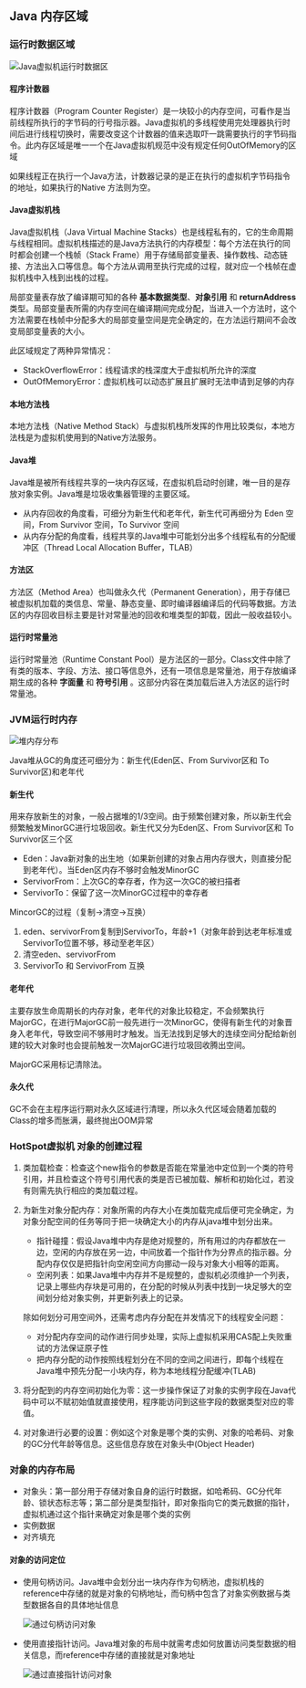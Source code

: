 ## Java 内存区域

### 运行时数据区域

![Java虚拟机运行时数据区](Java虚拟机运行时数据区.PNG)

#### 程序计数器

程序计数器（Program Counter Register）是一块较小的内存空间，可看作是当前线程所执行的字节码的行号指示器。Java虚拟机的多线程使用完处理器执行时间后进行线程切换时，需要改变这个计数器的值来选取吓一跳需要执行的字节码指令。此内存区域是唯一一个在Java虚拟机规范中没有规定任何OutOfMemory的区域

如果线程正在执行一个Java方法，计数器记录的是正在执行的虚拟机字节码指令的地址，如果执行的Native 方法则为空。

#### Java虚拟机栈

Java虚拟机栈（Java Virtual Machine Stacks）也是线程私有的，它的生命周期与线程相同。虚拟机栈描述的是Java方法执行的内存模型：每个方法在执行的同时都会创建一个栈帧（Stack Frame）用于存储局部变量表、操作数栈、动态链接、方法出入口等信息。每个方法从调用至执行完成的过程，就对应一个栈帧在虚拟机栈中入栈到出栈的过程。

局部变量表存放了编译期可知的各种 **基本数据类型**、**对象引用** 和 **returnAddress** 类型。局部变量表所需的内存空间在编译期间完成分配，当进入一个方法时，这个方法需要在栈帧中分配多大的局部变量空间是完全确定的，在方法运行期间不会改变局部变量表的大小。

此区域规定了两种异常情况：

+ StackOverflowError：线程请求的栈深度大于虚拟机所允许的深度
+ OutOfMemoryError：虚拟机栈可以动态扩展且扩展时无法申请到足够的内存

#### 本地方法栈

本地方法栈（Native Method Stack）与虚拟机栈所发挥的作用比较类似，本地方法栈是为虚拟机使用到的Native方法服务。

#### Java堆

Java堆是被所有线程共享的一块内存区域，在虚拟机启动时创建，唯一目的是存放对象实例。Java堆是垃圾收集器管理的主要区域。

+ 从内存回收的角度看，可细分为新生代和老年代，新生代可再细分为 Eden 空间，From Survivor 空间，To Survivor 空间
+ 从内存分配的角度看，线程共享的Java堆中可能划分出多个线程私有的分配缓冲区（Thread Local Allocation Buffer，TLAB）

#### 方法区

方法区（Method Area）也叫做永久代（Permanent Generation），用于存储已被虚拟机加载的类信息、常量、静态变量、即时编译器编译后的代码等数据。方法区的内存回收目标主要是针对常量池的回收和堆类型的卸载，因此一般收益较小。

#### 运行时常量池

运行时常量池（Runtime Constant Pool）是方法区的一部分。Class文件中除了有类的版本、字段、方法、接口等信息外，还有一项信息是常量池，用于存放编译期生成的各种 **字面量** 和 **符号引用** 。这部分内容在类加载后进入方法区的运行时常量池。

### JVM运行时内存

![堆内存分布](堆内存分布.PNG)

Java堆从GC的角度还可细分为：新生代(Eden区、From Survivor区和 To Survivor区)和老年代

#### 新生代

用来存放新生的对象，一般占据堆的1/3空间。由于频繁创建对象，所以新生代会频繁触发MinorGC进行垃圾回收。新生代又分为Eden区、From Survivor区和 To Survivor区三个区

+ Eden：Java新对象的出生地（如果新创建的对象占用内存很大，则直接分配到老年代）。当Eden区内存不够时会触发MinorGC
+ ServivorFrom：上次GC的幸存者，作为这一次GC的被扫描者
+ ServivorTo：保留了这一次MinorGC过程中的幸存者

MincorGC的过程（复制->清空->互换）

1. eden、servivorFrom复制到ServivorTo，年龄+1（对象年龄到达老年标准或ServivorTo位置不够，移动至老年区）
2. 清空eden、servivorFrom
3. ServivorTo 和 ServivorFrom 互换

#### 老年代

主要存放生命周期长的内存对象，老年代的对象比较稳定，不会频繁执行MajorGC，在进行MajorGC前一般先进行一次MinorGC，使得有新生代的对象晋身入老年代，导致空间不够用时才触发。当无法找到足够大的连续空间分配给新创建的较大对象时也会提前触发一次MajorGC进行垃圾回收腾出空间。

MajorGC采用标记清除法。

#### 永久代

GC不会在主程序运行期对永久区域进行清理，所以永久代区域会随着加载的Class的增多而胀满，最终抛出OOM异常

### HotSpot虚拟机 对象的创建过程

1. 类加载检查：检查这个new指令的参数是否能在常量池中定位到一个类的符号引用，并且检查这个符号引用代表的类是否已被加载、解析和初始化过，若没有则需先执行相应的类加载过程。

2. 为新生对象分配内存：对象所需的内存大小在类加载完成后便可完全确定，为对象分配空间的任务等同于把一块确定大小的内存从java堆中划分出来。

   + 指针碰撞：假设Java堆中内存是绝对规整的，所有用过的内存都放在一边，空闲的内存放在另一边，中间放着一个指针作为分界点的指示器。分配内存仅仅是把指针向空闲空间方向挪动一段与对象大小相等的距离。
   + 空闲列表：如果Java堆中内存并不是规整的，虚拟机必须维护一个列表，记录上哪些内存块是可用的，在分配的时候从列表中找到一块足够大的空间划分给对象实例，并更新列表上的记录。

   除如何划分可用空间外，还需考虑内存分配在并发情况下的线程安全问题：

   + 对分配内存空间的动作进行同步处理，实际上虚拟机采用CAS配上失败重试的方法保证原子性
   + 把内存分配的动作按照线程划分在不同的空间之间进行，即每个线程在Java堆中预先分配一小块内存，称为本地线程分配缓冲(TLAB)

3. 将分配到的内存空间初始化为零：这一步操作保证了对象的实例字段在Java代码中可以不赋初始值就直接使用，程序能访问到这些字段的数据类型对应的零值。

4. 对对象进行必要的设置：例如这个对象是哪个类的实例、对象的哈希码、对象的GC分代年龄等信息。这些信息存放在对象头中(Object Header)

### 对象的内存布局

+ 对象头：第一部分用于存储对象自身的运行时数据，如哈希码、GC分代年龄、锁状态标志等；第二部分是类型指针，即对象指向它的类元数据的指针，虚拟机通过这个指针来确定对象是哪个类的实例
+ 实例数据
+ 对齐填充

#### 对象的访问定位

+ 使用句柄访问。Java堆中会划分出一块内存作为句柄池，虚拟机栈的reference中存储的就是对象的句柄地址，而句柄中包含了对象实例数据与类型数据各自的具体地址信息

  ![通过句柄访问对象](通过句柄访问对象.PNG)

+ 使用直接指针访问。Java堆对象的布局中就需考虑如何放置访问类型数据的相关信息，而reference中存储的直接就是对象地址

  ![通过直接指针访问对象](通过直接指针访问对象.PNG)